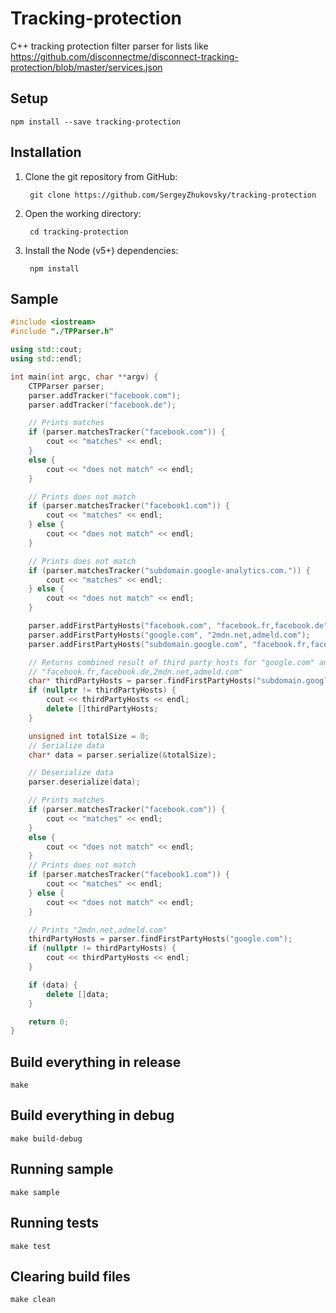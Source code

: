# Tracking-protection

C++ tracking protection filter parser for lists like
https://github.com/disconnectme/disconnect-tracking-protection/blob/master/services.json

## Setup

```
npm install --save tracking-protection
```

## Installation

1. Clone the git repository from GitHub:

        git clone https://github.com/SergeyZhukovsky/tracking-protection

2. Open the working directory:

        cd tracking-protection

3. Install the Node (v5+) dependencies:

        npm install

## Sample

```c++
#include <iostream>
#include "./TPParser.h"

using std::cout;
using std::endl;

int main(int argc, char **argv) {
    CTPParser parser;
    parser.addTracker("facebook.com");
    parser.addTracker("facebook.de");

    // Prints matches
    if (parser.matchesTracker("facebook.com")) {
        cout << "matches" << endl;
    }
    else {
        cout << "does not match" << endl;
    }

    // Prints does not match
    if (parser.matchesTracker("facebook1.com")) {
        cout << "matches" << endl;
    } else {
        cout << "does not match" << endl;
    }

    // Prints does not match
    if (parser.matchesTracker("subdomain.google-analytics.com.")) {
        cout << "matches" << endl;
    } else {
        cout << "does not match" << endl;
    }

    parser.addFirstPartyHosts("facebook.com", "facebook.fr,facebook.de");
    parser.addFirstPartyHosts("google.com", "2mdn.net,admeld.com");
    parser.addFirstPartyHosts("subdomain.google.com", "facebook.fr,facebook.de");

    // Returns combined result of third party hosts for "google.com" and for "subdomain.google.com"
    // "facebook.fr,facebook.de,2mdn.net,admeld.com"
    char* thirdPartyHosts = parser.findFirstPartyHosts("subdomain.google.com");
    if (nullptr != thirdPartyHosts) {
        cout << thirdPartyHosts << endl;
        delete []thirdPartyHosts;
    }

    unsigned int totalSize = 0;
    // Serialize data
    char* data = parser.serialize(&totalSize);

    // Deserialize data
    parser.deserialize(data);

    // Prints matches
    if (parser.matchesTracker("facebook.com")) {
        cout << "matches" << endl;
    }
    else {
        cout << "does not match" << endl;
    }
    // Prints does not match
    if (parser.matchesTracker("facebook1.com")) {
        cout << "matches" << endl;
    } else {
        cout << "does not match" << endl;
    }

    // Prints "2mdn.net,admeld.com"
    thirdPartyHosts = parser.findFirstPartyHosts("google.com");
    if (nullptr != thirdPartyHosts) {
        cout << thirdPartyHosts << endl;
    }

    if (data) {
        delete []data;
    }

    return 0;
}
```

## Build everything in release

```
make
```

## Build everything in debug

```
make build-debug
```

## Running sample

```
make sample
```

## Running tests

```
make test
```

## Clearing build files
```
make clean
```
